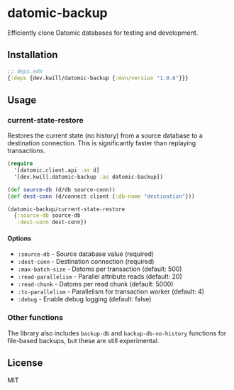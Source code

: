 # datomic-backup

Efficiently clone Datomic databases for testing and development.

## Installation

```clojure
;; deps.edn
{:deps {dev.kwill/datomic-backup {:mvn/version "1.0.6"}}}
```

## Usage

### current-state-restore

Restores the current state (no history) from a source database to a destination connection. This is significantly faster than replaying transactions.

```clojure
(require
  '[datomic.client.api :as d]
  '[dev.kwill.datomic-backup :as datomic-backup])

(def source-db (d/db source-conn))
(def dest-conn (d/connect client {:db-name "destination"}))

(datomic-backup/current-state-restore
  {:source-db source-db
   :dest-conn dest-conn})
```

#### Options

- `:source-db` - Source database value (required)
- `:dest-conn` - Destination connection (required)
- `:max-batch-size` - Datoms per transaction (default: 500)
- `:read-parallelism` - Parallel attribute reads (default: 20)
- `:read-chunk` - Datoms per read chunk (default: 5000)
- `:tx-parallelism` - Parallelism for transaction worker (default: 4)
- `:debug` - Enable debug logging (default: false)

### Other functions

The library also includes `backup-db` and `backup-db-no-history` functions for file-based backups, but these are still experimental.

## License

MIT
